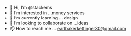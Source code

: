 - 👋 Hi, I’m @stackems
- 👀 I’m interested in ...money services
- 🌱 I’m currently learning ... design
- 💞️ I’m looking to collaborate on ...ideas
- 📫 How to reach me ... earlbakerkettinger30@gmail.com

<!---
stackems/stackems is a ✨ special ✨ repository because its `README.md` (this file) appears on your GitHub profile.
You can click the Preview link to take a look at your changes.
--->
